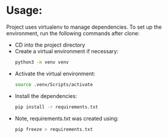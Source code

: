 # Usage:
Project uses virtualenv to manage dependencies. To set up the environment, run the following commands after clone:
- CD into the project directory
- Create a virtual environment if necessary: 
  ```bash 
  python3 -m venv venv
  ```
- Activate the virtual environment:
  ```bash
  source .venv/Scripts/activate
  ```
- Install the dependencies:
  ```bash
  pip install -r requirements.txt
  ```
- Note, requirements.txt was created using:
  ```bash
  pip freeze > requirements.txt
  ```



